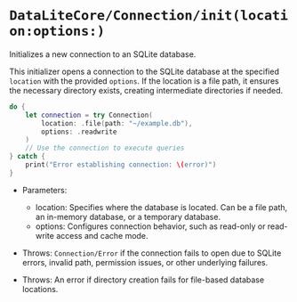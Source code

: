 # ``DataLiteCore/Connection/init(location:options:)``

Initializes a new connection to an SQLite database.

This initializer opens a connection to the SQLite database at the specified `location`
with the provided `options`. If the location is a file path, it ensures the necessary
directory exists, creating intermediate directories if needed.

```swift
do {
    let connection = try Connection(
        location: .file(path: "~/example.db"),
        options: .readwrite
    )
    // Use the connection to execute queries
} catch {
    print("Error establishing connection: \(error)")
}
```

- Parameters:
  - location: Specifies where the database is located. 
    Can be a file path, an in-memory database, or a temporary database.
  - options: Configures connection behavior,
    such as read-only or read-write access and cache mode.

- Throws: ``Connection/Error`` if the connection fails to open due to SQLite errors,
  invalid path, permission issues, or other underlying failures.

- Throws: An error if directory creation fails for file-based database locations.
